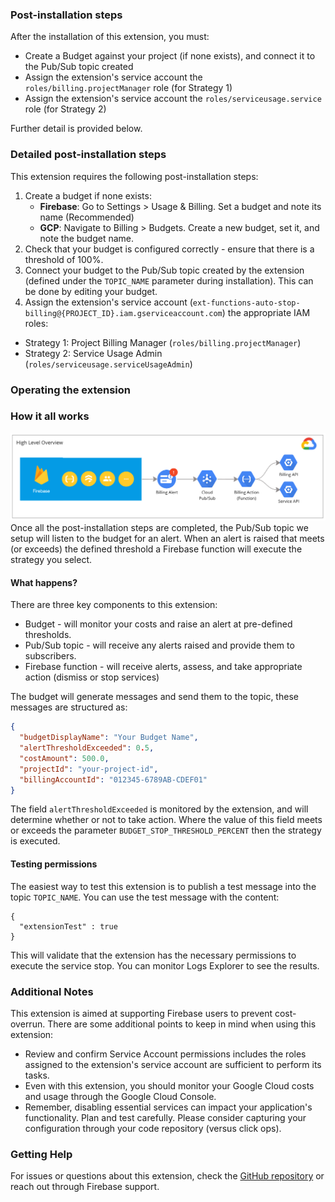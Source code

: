 ### Post-installation steps

After the installation of this extension, you must:

- Create a Budget against your project (if none exists), and connect it to the Pub/Sub topic created
- Assign the extension's service account the `roles/billing.projectManager` role (for Strategy 1)
- Assign the extension's service account the `roles/serviceusage.service` role (for Strategy 2)

Further detail is provided below.

### Detailed post-installation steps

This extension requires the following post-installation steps:

1. Create a budget if none exists:
   - **Firebase**: Go to Settings > Usage & Billing. Set a budget and note its name (Recommended)
   - **GCP**: Navigate to Billing > Budgets. Create a new budget, set it, and note the budget name.
2. Check that your budget is configured correctly - ensure that there is a threshold of 100%.
3. Connect your budget to the Pub/Sub topic created by the extension (defined under the `TOPIC_NAME` parameter during installation). This can be done by editing your budget.
4. Assign the extension's service account (`ext-functions-auto-stop-billing@{PROJECT_ID}.iam.gserviceaccount.com`) the appropriate IAM roles:

- Strategy 1: Project Billing Manager (`roles/billing.projectManager`)
- Strategy 2: Service Usage Admin (`roles/serviceusage.serviceUsageAdmin`)

### Operating the extension

### How it all works

![High Level View of Extension](high-level-view-diagram.png)
Once all the post-installation steps are completed, the Pub/Sub topic we setup will listen to the budget for an alert. When an alert is raised that meets (or exceeds) the defined threshold a Firebase function will execute the strategy you select.

#### What happens?

There are three key components to this extension:

- Budget - will monitor your costs and raise an alert at pre-defined thresholds.
- Pub/Sub topic - will receive any alerts raised and provide them to subscribers.
- Firebase function - will receive alerts, assess, and take appropriate action (dismiss or stop services)

The budget will generate messages and send them to the topic, these messages are structured as:

```json
{
  "budgetDisplayName": "Your Budget Name",
  "alertThresholdExceeded": 0.5,
  "costAmount": 500.0,
  "projectId": "your-project-id",
  "billingAccountId": "012345-6789AB-CDEF01"
}
```

The field `alertThresholdExceeded` is monitored by the extension, and will determine whether or not to take action. Where the value of this field meets or exceeds the parameter `BUDGET_STOP_THRESHOLD_PERCENT` then the strategy is executed.

#### Testing permissions

The easiest way to test this extension is to publish a test message into the topic `TOPIC_NAME`. You can use the test message with the content:

```
{
  "extensionTest" : true
}
```

This will validate that the extension has the necessary permissions to execute the service stop. You can monitor Logs Explorer to see the results.

### Additional Notes

This extension is aimed at supporting Firebase users to prevent cost-overrun. There are some additional points to keep in mind when using this extension:

- Review and confirm Service Account permissions includes the roles assigned to the extension's service account are sufficient to perform its tasks.
- Even with this extension, you should monitor your Google Cloud costs and usage through the Google Cloud Console.
- Remember, disabling essential services can impact your application's functionality. Plan and test carefully. Please consider capturing your configuration through your code repository (versus click ops).

### Getting Help

For issues or questions about this extension, check the [GitHub repository](https://github.com/deep-rock-development/auto-stop-firebase-ext) or reach out through Firebase support.
